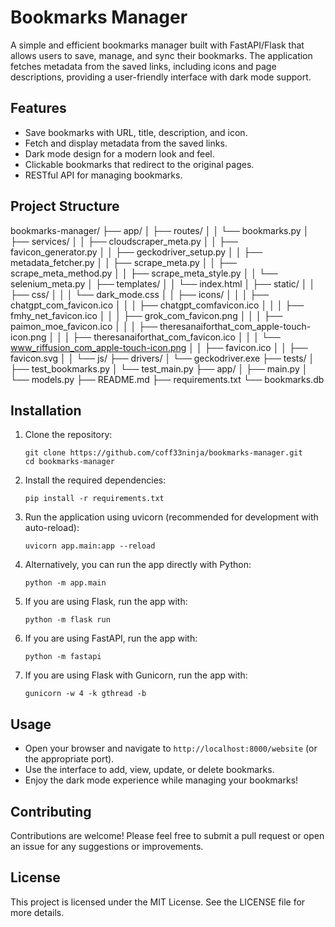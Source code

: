 # Bookmarks Manager

A simple and efficient bookmarks manager built with FastAPI/Flask that allows users to save, manage, and sync their bookmarks. The application fetches metadata from the saved links, including icons and page descriptions, providing a user-friendly interface with dark mode support.

## Features

- Save bookmarks with URL, title, description, and icon.
- Fetch and display metadata from the saved links.
- Dark mode design for a modern look and feel.
- Clickable bookmarks that redirect to the original pages.
- RESTful API for managing bookmarks.

## Project Structure

bookmarks-manager/
├── app/
│   ├── routes/
│   │   └── bookmarks.py
│   ├── services/
│   │   ├── cloudscraper_meta.py
│   │   ├── favicon_generator.py
│   │   ├── geckodriver_setup.py
│   │   ├── metadata_fetcher.py
│   │   ├── scrape_meta.py
│   │   ├── scrape_meta_method.py
│   │   ├── scrape_meta_style.py
│   │   └── selenium_meta.py
│   ├── templates/
│   │   └── index.html
│   ├── static/
│   │   ├── css/
│   │   │   └── dark_mode.css
│   │   ├── icons/
│   │   │   ├── chatgpt_com_favicon.ico
│   │   │   ├── chatgpt_comfavicon.ico
│   │   │   ├── fmhy_net_favicon.ico
│   │   │   ├── grok_com_favicon.png
│   │   │   ├── paimon_moe_favicon.ico
│   │   │   ├── theresanaiforthat_com_apple-touch-icon.png
│   │   │   ├── theresanaiforthat_com_favicon.ico
│   │   │   └── www_riffusion_com_apple-touch-icon.png
│   │   ├── favicon.ico
│   │   ├── favicon.svg
│   │   └── js/
├── drivers/
│   └── geckodriver.exe
├── tests/
│   ├── test_bookmarks.py
│   └── test_main.py
├── app/
│   ├── main.py
│   └── models.py
├── README.md
├── requirements.txt
└── bookmarks.db

## Installation

1. Clone the repository:
   ```
   git clone https://github.com/coff33ninja/bookmarks-manager.git
   cd bookmarks-manager
   ```

2. Install the required dependencies:
   ```
   pip install -r requirements.txt
   ```

3. Run the application using uvicorn (recommended for development with auto-reload):
   ```
   uvicorn app.main:app --reload
   ```
4. Alternatively, you can run the app directly with Python:
   ```
   python -m app.main
   ```
5. If you are using Flask, run the app with:
   ```
   python -m flask run
   ```
6. If you are using FastAPI, run the app with:
   ```
   python -m fastapi
   ```
7. If you are using Flask with Gunicorn, run the app with:
   ```
   gunicorn -w 4 -k gthread -b
   ```

## Usage

- Open your browser and navigate to `http://localhost:8000/website` (or the appropriate port).
- Use the interface to add, view, update, or delete bookmarks.
- Enjoy the dark mode experience while managing your bookmarks!

## Contributing

Contributions are welcome! Please feel free to submit a pull request or open an issue for any suggestions or improvements.

## License

This project is licensed under the MIT License. See the LICENSE file for more details.
